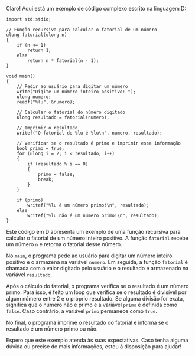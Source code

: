 Claro! Aqui está um exemplo de código complexo escrito na linguagem D:

```
import std.stdio;

// Função recursiva para calcular o fatorial de um número
ulong fatorial(ulong n)
{
    if (n <= 1)
        return 1;
    else
        return n * fatorial(n - 1);
}

void main()
{
    // Pedir ao usuário para digitar um número
    write("Digite um número inteiro positivo: ");
    ulong numero;
    readf("%lu", &numero);

    // Calcular o fatorial do número digitado
    ulong resultado = fatorial(numero);

    // Imprimir o resultado
    writef("O fatorial de %lu é %lu\n", numero, resultado);

    // Verificar se o resultado é primo e imprimir essa informação
    bool primo = true;
    for (ulong i = 2; i < resultado; i++)
    {
        if (resultado % i == 0)
        {
            primo = false;
            break;
        }
    }

    if (primo)
        writef("%lu é um número primo!\n", resultado);
    else
        writef("%lu não é um número primo!\n", resultado);
}
```

Este código em D apresenta um exemplo de uma função recursiva para calcular o fatorial de um número inteiro positivo. A função `fatorial` recebe um número `n` e retorna o fatorial desse número.

No `main`, o programa pede ao usuário para digitar um número inteiro positivo e o armazena na variável `numero`. Em seguida, a função `fatorial` é chamada com o valor digitado pelo usuário e o resultado é armazenado na variável `resultado`.

Após o cálculo do fatorial, o programa verifica se o resultado é um número primo. Para isso, é feito um loop que verifica se o resultado é divisível por algum número entre 2 e o próprio resultado. Se alguma divisão for exata, significa que o número não é primo e a variável `primo` é definida como `false`. Caso contrário, a variável `primo` permanece como `true`.

No final, o programa imprime o resultado do fatorial e informa se o resultado é um número primo ou não.

Espero que este exemplo atenda às suas expectativas. Caso tenha alguma dúvida ou precise de mais informações, estou à disposição para ajudar!